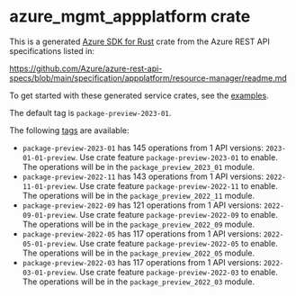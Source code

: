 # azure_mgmt_appplatform crate

This is a generated [Azure SDK for Rust](https://github.com/Azure/azure-sdk-for-rust) crate from the Azure REST API specifications listed in:

https://github.com/Azure/azure-rest-api-specs/blob/main/specification/appplatform/resource-manager/readme.md

To get started with these generated service crates, see the [examples](https://github.com/Azure/azure-sdk-for-rust/blob/main/services/README.md#examples).

The default tag is `package-preview-2023-01`.

The following [tags](https://github.com/Azure/azure-sdk-for-rust/blob/main/services/tags.md) are available:

- `package-preview-2023-01` has 145 operations from 1 API versions: `2023-01-01-preview`. Use crate feature `package-preview-2023-01` to enable. The operations will be in the `package_preview_2023_01` module.
- `package-preview-2022-11` has 143 operations from 1 API versions: `2022-11-01-preview`. Use crate feature `package-preview-2022-11` to enable. The operations will be in the `package_preview_2022_11` module.
- `package-preview-2022-09` has 121 operations from 1 API versions: `2022-09-01-preview`. Use crate feature `package-preview-2022-09` to enable. The operations will be in the `package_preview_2022_09` module.
- `package-preview-2022-05` has 117 operations from 1 API versions: `2022-05-01-preview`. Use crate feature `package-preview-2022-05` to enable. The operations will be in the `package_preview_2022_05` module.
- `package-preview-2022-03` has 117 operations from 1 API versions: `2022-03-01-preview`. Use crate feature `package-preview-2022-03` to enable. The operations will be in the `package_preview_2022_03` module.